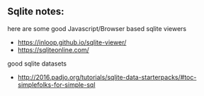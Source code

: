 ## Sqlite notes:

here are some good Javascript/Browser based sqlite viewers 

 - https://inloop.github.io/sqlite-viewer/
 - https://sqliteonline.com/

good sqlite datasets

 - http://2016.padjo.org/tutorials/sqlite-data-starterpacks/#toc-simplefolks-for-simple-sql